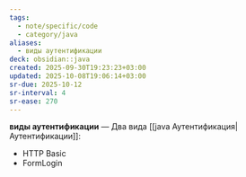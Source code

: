 ```yaml
---
tags:
  - note/specific/code
  - category/java
aliases:
  - виды аутентификации
deck: obsidian::java
created: 2025-09-30T19:23:23+03:00
updated: 2025-10-08T19:06:14+03:00
sr-due: 2025-10-12
sr-interval: 4
sr-ease: 270
---
```


**виды аутентификации**
—
Два вида [[java Аутентификация|Аутентификации]]:
- HTTP Basic
- FormLogin
